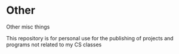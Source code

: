 # Other
Other misc things

This repository is for personal use for the publishing of projects and programs not related to my CS classes
